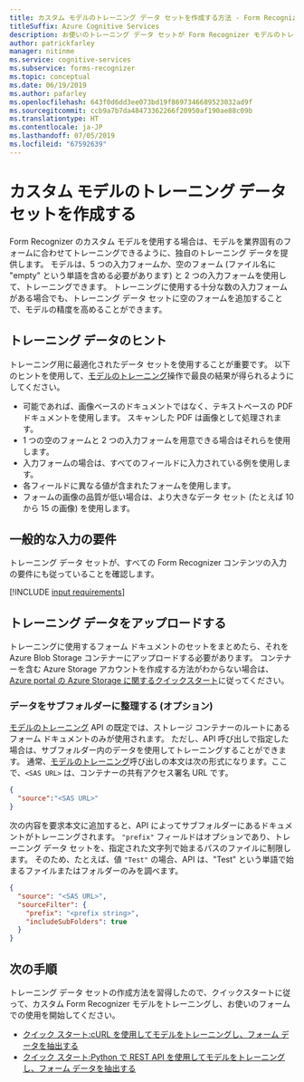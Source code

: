 ```yaml
---
title: カスタム モデルのトレーニング データ セットを作成する方法 - Form Recognizer
titleSuffix: Azure Cognitive Services
description: お使いのトレーニング データ セットが Form Recognizer モデルのトレーニングに最適化されていることを確認する方法を学習します。
author: patrickfarley
manager: nitinme
ms.service: cognitive-services
ms.subservice: forms-recognizer
ms.topic: conceptual
ms.date: 06/19/2019
ms.author: pafarley
ms.openlocfilehash: 643f0d6dd3ee073bd19f8697346689523032ad9f
ms.sourcegitcommit: ccb9a7b7da48473362266f20950af190ae88c09b
ms.translationtype: HT
ms.contentlocale: ja-JP
ms.lasthandoff: 07/05/2019
ms.locfileid: "67592639"
---
```

# <a name="build-a-training-data-set-for-a-custom-model"></a>カスタム モデルのトレーニング データ セットを作成する

Form Recognizer のカスタム モデルを使用する場合は、モデルを業界固有のフォームに合わせてトレーニングできるように、独自のトレーニング データを提供します。 モデルは、5 つの入力フォームか、空のフォーム (ファイル名に "empty" という単語を含める必要があります) と 2 つの入力フォームを使用して、トレーニングできます。 トレーニングに使用する十分な数の入力フォームがある場合でも、トレーニング データ セットに空のフォームを追加することで、モデルの精度を高めることができます。

## <a name="training-data-tips"></a>トレーニング データのヒント

トレーニング用に最適化されたデータ セットを使用することが重要です。 以下のヒントを使用して、[モデルのトレーニング](https://westus2.dev.cognitive.microsoft.com/docs/services/form-recognizer-api/operations/TrainCustomModel)操作で最良の結果が得られるようにしてください。

* 可能であれば、画像ベースのドキュメントではなく、テキストベースの PDF ドキュメントを使用します。 スキャンした PDF は画像として処理されます。
* 1 つの空のフォームと 2 つの入力フォームを用意できる場合はそれらを使用します。
* 入力フォームの場合は、すべてのフィールドに入力されている例を使用します。
* 各フィールドに異なる値が含まれたフォームを使用します。
* フォームの画像の品質が低い場合は、より大きなデータ セット (たとえば 10 から 15 の画像) を使用します。

## <a name="general-input-requirements"></a>一般的な入力の要件

トレーニング データ セットが、すべての Form Recognizer コンテンツの入力の要件にも従っていることを確認します。 

[!INCLUDE [input requirements](./includes/input-requirements.md)]

## <a name="upload-your-training-data"></a>トレーニング データをアップロードする

トレーニングに使用するフォーム ドキュメントのセットをまとめたら、それを Azure Blob Storage コンテナーにアップロードする必要があります。 コンテナーを含む Azure Storage アカウントを作成する方法がわからない場合は、[Azure portal の Azure Storage に関するクイックスタート](https://docs.microsoft.com/azure/storage/blobs/storage-quickstart-blobs-portal)に従ってください。

### <a name="organize-your-data-in-subfolders-optional"></a>データをサブフォルダーに整理する (オプション)

[モデルのトレーニング](https://westus2.dev.cognitive.microsoft.com/docs/services/form-recognizer-api/operations/TrainCustomModel) API の既定では、ストレージ コンテナーのルートにあるフォーム ドキュメントのみが使用されます。 ただし、API 呼び出しで指定した場合は、サブフォルダー内のデータを使用してトレーニングすることができます。 通常、[モデルのトレーニング](https://westus2.dev.cognitive.microsoft.com/docs/services/form-recognizer-api/operations/TrainCustomModel)呼び出しの本文は次の形式になります。ここで、`<SAS URL>` は、コンテナーの共有アクセス署名 URL です。

```json
{
  "source":"<SAS URL>"
}
```

次の内容を要求本文に追加すると、API によってサブフォルダーにあるドキュメントがトレーニングされます。 `"prefix"` フィールドはオプションであり、トレーニング データ セットを、指定された文字列で始まるパスのファイルに制限します。 そのため、たとえば、値 `"Test"` の場合、API は、"Test" という単語で始まるファイルまたはフォルダーのみを調べます。

```json
{
  "source": "<SAS URL>",
  "sourceFilter": {
    "prefix": "<prefix string>",
    "includeSubFolders": true
  }
}
```

## <a name="next-steps"></a>次の手順

トレーニング データ セットの作成方法を習得したので、クイックスタートに従って、カスタム Form Recognizer モデルをトレーニングし、お使いのフォームでの使用を開始してください。

* [クイック スタート:cURL を使用してモデルをトレーニングし、フォーム データを抽出する](./quickstarts/curl-train-extract.md)
* [クイック スタート:Python で REST API を使用してモデルをトレーニングし、フォーム データを抽出する](./quickstarts/python-train-extract.md)

